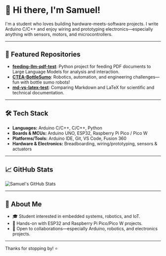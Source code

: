 # 👋 Hi there, I'm Samuel!

I'm a student who loves building hardware-meets-software projects. I write Arduino C/C++ and enjoy wiring and prototyping electronics—especially anything with sensors, motors, and microcontrollers.

---

## 🚀 Featured Repositories

- [**feeding-llm-pdf-test**](https://github.com/wedsamuel1230/feeding-llm-pdf-test): Python project for feeding PDF documents to Large Language Models for analysis and interaction.
- [**CTEA-BottleSumo**](https://github.com/wedsamuel1230/CTEA-BottleSumo): Robotics, automation, and engineering challenges—fun with bottle sumo robots!
- [**md-vs-latex-test**](https://github.com/wedsamuel1230/md-vs-latex-test): Comparing Markdown and LaTeX for scientific and technical documentation.

---

## 🛠️ Tech Stack

- **Languages:** Arduino C/C++, C/C++, Python
- **Boards & MCUs:** Arduino UNO, ESP32, Raspberry Pi Pico / Pico W
- **Platforms/Tools:** Arduino IDE, Git, VS Code, Fusion 360
- **Hardware & Electronics:** Breadboarding, wiring/prototyping, sensors & actuators

---

## 📈 GitHub Stats

![Samuel's GitHub Stats](https://github-readme-stats.vercel.app/api?username=wedsamuel1230&show_icons=true&theme=github_dark)

---

## 🌱 About Me

- 🎓 Student interested in embedded systems, robotics, and IoT.
- 🔧 Hands-on with ESP32 and Raspberry Pi Pico/Pico W projects.
- 🤝 Open to collaborations—especially Arduino, robotics, and electronics projects.

---

Thanks for stopping by! ⭐️
